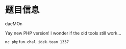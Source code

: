 # 题目信息

daeMOn

Yay new PHP version! I wonder if the old tools still work...

`nc phpfun.chal.idek.team 1337`